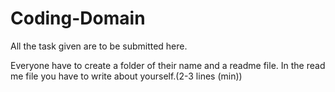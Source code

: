 # Coding-Domain
All the task given are to be submitted here.

Everyone have to create a folder of their name and a readme file.
In the read me file you have to write about yourself.(2-3 lines (min))
